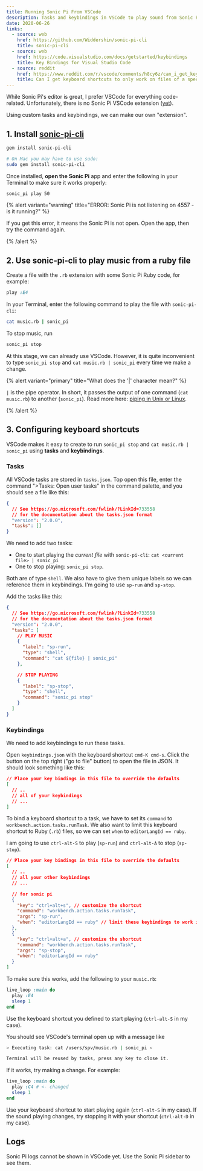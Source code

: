 ```yaml
---
title: Running Sonic Pi From VSCode
description: Tasks and keybindings in VSCode to play sound from Sonic Pi
date: 2020-06-26
links:
  - source: web
    href: https://github.com/Widdershin/sonic-pi-cli
    title: sonic-pi-cli
  - source: web
    href: https://code.visualstudio.com/docs/getstarted/keybindings
    title: Key Bindings for Visual Studio Code
  - source: reddit
    href: https://www.reddit.com/r/vscode/comments/h8cy6z/can_i_get_keyboard_shortcuts_to_only_work_on/
    title: Can I get keyboard shortcuts to only work on files of a specific extension?
---
```


While Sonic Pi's editor is great, I prefer VSCode for everything code-related. Unfortunately, there is no Sonic Pi VSCode extension ([yet](https://in-thread.sonic-pi.net/t/vs-code-extension/3935/38)).

Using custom tasks and keybindings, we can make our own "extension".

## 1. Install [sonic-pi-cli](https://github.com/Widdershin/sonic-pi-cli)

```bash
gem install sonic-pi-cli

# On Mac you may have to use sudo:
sudo gem install sonic-pi-cli
```

Once installed, **open the Sonic Pi** app and enter the following in your Terminal to make sure it works properly:

```bash
sonic_pi play 50
```

{% alert variant="warning" title="ERROR: Sonic Pi is not listening on 4557 - is it running?" %}

If you get this error, it means the Sonic Pi is not open. Open the app, then try the command again.

{% /alert %}

## 2. Use sonic-pi-cli to play music from a ruby file

Create a file with the `.rb` extension with some Sonic Pi Ruby code, for example:

```ruby {% title="music.ruby" %}
play :E4
```

In your Terminal, enter the following command to play the file with `sonic-pi-cli`:

```bash
cat music.rb | sonic_pi
```

To stop music, run

```bash
sonic_pi stop
```

At this stage, we can already use VSCode. However, it is quite inconvenient to type `sonic_pi stop` and `cat music.rb | sonic_pi` every time we make a change.

{% alert variant="primary" title="What does the '|' character mean?" %}

`|` is the pipe operator. In short, it passes the output of one command (`cat music.rb`) to another (`sonic_pi`). Read more here: [piping in Unix or Linux](https://www.geeksforgeeks.org/piping-in-unix-or-linux/).

{% /alert %}

## 3. Configuring keyboard shortcuts

VSCode makes it easy to create to run `sonic_pi stop` and `cat music.rb | sonic_pi` using **tasks** and **keybindings**.

### Tasks

All VSCode tasks are stored in `tasks.json`. Top open this file, enter the command ">Tasks: Open user tasks" in the command palette, and you should see a file like this:

```json {% title="tasks.json" %}
{
  // See https://go.microsoft.com/fwlink/?LinkId=733558
  // for the documentation about the tasks.json format
  "version": "2.0.0",
  "tasks": []
}
```

We need to add two tasks:

- One to start playing the _current file_ with `sonic-pi-cli`: `cat <current file> | sonic_pi`
- One to stop playing: `sonic_pi stop`.

Both are of type `shell`. We also have to give them unique labels so we can reference them in keybindings. I'm going to use `sp-run` and `sp-stop`.

Add the tasks like this:

```json {% title="tasks.json" %}
{
  // See https://go.microsoft.com/fwlink/?LinkId=733558
  // for the documentation about the tasks.json format
  "version": "2.0.0",
  "tasks": [
    // PLAY MUSIC
    {
      "label": "sp-run",
      "type": "shell",
      "command": "cat ${file} | sonic_pi"
    },

    // STOP PLAYING
    {
      "label": "sp-stop",
      "type": "shell",
      "command": "sonic_pi stop"
    }
  ]
}
```

### Keybindings

We need to add keybindings to run these tasks.

Open `keybindings.json` with the keyboard shortcut `cmd-K cmd-s`. Click the button on the top right ("go to file" button) to open the file in JSON. It should look something like this:

```json {% title="keybindings.json" %}
// Place your key bindings in this file to override the defaults
[
  // ..
  // all of your keybindings
  // ...
]
```

To bind a keyboard shortcut to a task, we have to set its `command` to `workbench.action.tasks.runTask`. We also want to limit this keyboard shortcut to Ruby (`.rb`) files, so we can set `when` to `editorLangId == ruby`.

I am going to use `ctrl-alt-S` to play (`sp-run`) and `ctrl-alt-A` to stop (`sp-stop`).

```json {% title="keybindings.json" %}
// Place your key bindings in this file to override the defaults
[
  // ..
  // all your other keybindings
  // ...

  // for sonic pi
  {
    "key": "ctrl+alt+s", // customize the shortcut
    "command": "workbench.action.tasks.runTask",
    "args": "sp-run",
    "when": "editorLangId == ruby" // limit these keybindings to work in ruby files
  },
  {
    "key": "ctrl+alt+a", // customize the shortcut
    "command": "workbench.action.tasks.runTask",
    "args": "sp-stop",
    "when": "editorLangId == ruby"
  }
]
```

To make sure this works, add the following to your `music.rb`:

```ruby {% title="music.rb" %}
live_loop :main do
  play :E4
  sleep 1
end
```

Use the keyboard shortcut you defined to start playing (`ctrl-alt-S` in my case).

You should see VSCode's terminal open up with a message like

```bash
> Executing task: cat /users/spv/music.rb | sonic_pi <

Terminal will be reused by tasks, press any key to close it.
```

If it works, try making a change. For example:

```ruby {% title="music.rb" %}
live_loop :main do
  play :C4 # <- changed
  sleep 1
end
```

Use your keyboard shortcut to start playing again (`ctrl-alt-S` in my case). If the sound playing changes, try stopping it with your shortcut (`ctrl-alt-D` in my case).

## Logs

Sonic Pi logs cannot be shown in VSCode yet. Use the Sonic Pi sidebar to see them.
